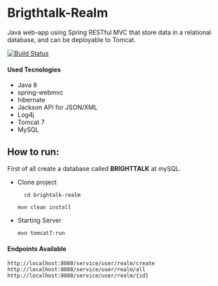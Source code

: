 # Brigthtalk-Realm
Java web-app using Spring RESTful MVC
 that store data in a relational database, and can be deployable to Tomcat.

[![Build Status](https://travis-ci.org/felipebizz/brigthtalk-realm.svg?branch=master)](https://travis-ci.org/felipebizz/brigthtalk-realm)


#### Used Tecnologies

* Java 8
* spring-webmvc
* hibernate
* Jackson API for JSON/XML
* Log4j
* Tomcat 7
* MySQL

**How to run:**
-----
First of all create a database called **BRIGHTTALK** at mySQL.

* Clone project
    
        cd brightalk-realm
    
    ```mvn clean install```
   
* Starting Server

    ```mvn tomcat7:run```
    
#### Endpoints Available
    
```
http://localhost:8080/service/user/realm/create
http://localhost:8080/service/user/realm/all
http://localhost:8080/service/user/realm/{id}

